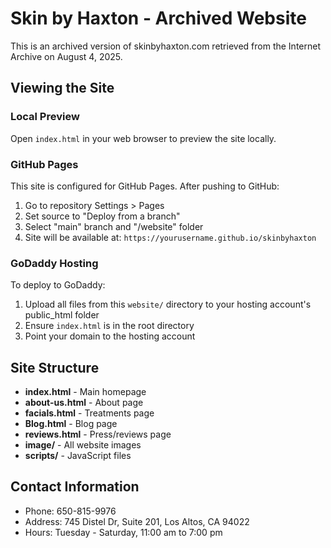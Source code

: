 # Skin by Haxton - Archived Website

This is an archived version of skinbyhaxton.com retrieved from the Internet Archive on August 4, 2025.

## Viewing the Site

### Local Preview
Open `index.html` in your web browser to preview the site locally.

### GitHub Pages
This site is configured for GitHub Pages. After pushing to GitHub:
1. Go to repository Settings > Pages
2. Set source to "Deploy from a branch" 
3. Select "main" branch and "/website" folder
4. Site will be available at: `https://yourusername.github.io/skinbyhaxton`

### GoDaddy Hosting
To deploy to GoDaddy:
1. Upload all files from this `website/` directory to your hosting account's public_html folder
2. Ensure `index.html` is in the root directory
3. Point your domain to the hosting account

## Site Structure

- **index.html** - Main homepage
- **about-us.html** - About page  
- **facials.html** - Treatments page
- **Blog.html** - Blog page
- **reviews.html** - Press/reviews page
- **image/** - All website images
- **scripts/** - JavaScript files

## Contact Information
- Phone: 650-815-9976
- Address: 745 Distel Dr, Suite 201, Los Altos, CA 94022
- Hours: Tuesday - Saturday, 11:00 am to 7:00 pm